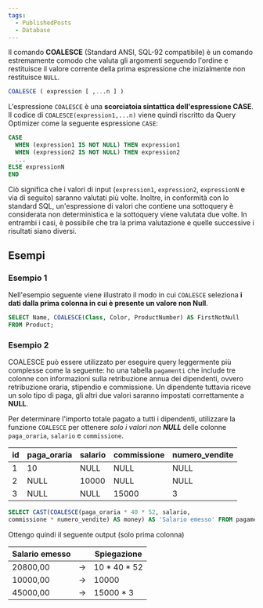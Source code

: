 ```yaml
---
tags:
  - PublishedPosts
  - Database
---
```

Il comando **COALESCE** (Standard ANSI, SQL-92 compatibile) è un comando estremamente comodo che valuta gli argomenti seguendo l'ordine e restituisce il valore corrente della prima espressione che inizialmente non restituisce `NULL`.

```sql
COALESCE ( expression [ ,...n ] )
```

L'espressione `COALESCE` è una **scorciatoia sintattica dell'espressione CASE**. Il codice di `COALESCE(expression1,...n)` viene quindi riscritto da Query Optimizer come la seguente espressione `CASE`:

```sql
CASE
  WHEN (expression1 IS NOT NULL) THEN expression1
  WHEN (expression2 IS NOT NULL) THEN expression2
  ...
ELSE expressionN
END
```

Ciò significa che i valori di input (`expression1`, `expression2`, `expressionN` e via di seguito) saranno valutati più volte. Inoltre, in conformità con lo standard SQL, un'espressione di valori che contiene una sottoquery è considerata non deterministica e la sottoquery viene valutata due volte. In entrambi i casi, è possibile che tra la prima valutazione e quelle successive i risultati siano diversi.

## Esempi

### Esempio 1

Nell'esempio seguente viene illustrato il modo in cui `COALESCE` seleziona **i dati dalla prima colonna in cui è presente un valore non Null**.

```sql
SELECT Name, COALESCE(Class, Color, ProductNumber) AS FirstNotNull
FROM Product;
```

### Esempio 2

COALESCE può essere utilizzato per eseguire query leggermente più complesse come la seguente: ho una tabella `pagamenti` che include tre colonne con informazioni sulla retribuzione annua dei dipendenti, ovvero retribuzione oraria, stipendio e commissione. Un dipendente tuttavia riceve un solo tipo di paga, gli altri due valori saranno impostati correttamente a **NULL**.  

Per determinare l'importo totale pagato a tutti i dipendenti, utilizzare la funzione `COALESCE` per ottenere _solo i valori non **NULL**_ delle colonne `paga_oraria`, `salario` e `commissione`.

| id | paga_oraria | salario | commissione | numero_vendite |
|----|-------------|---------|-------------|----------------|
|1|10|NULL|NULL|NULL|
|2|NULL|10000|NULL|NULL|
|3|NULL|NULL|15000|3|

```sql
SELECT CAST(COALESCE(paga_oraria * 40 * 52, salario,
commissione * numero_vendite) AS money) AS 'Salario emesso' FROM pagamenti;
```

Ottengo quindi il seguente output (solo prima colonna)

| Salario emesso |  | Spiegazione|
|----|-------------|---------|
|20800,00|->|10 \* 40 \* 52|
|10000,00|->|10000|
|45000,00|->|15000 \* 3|
